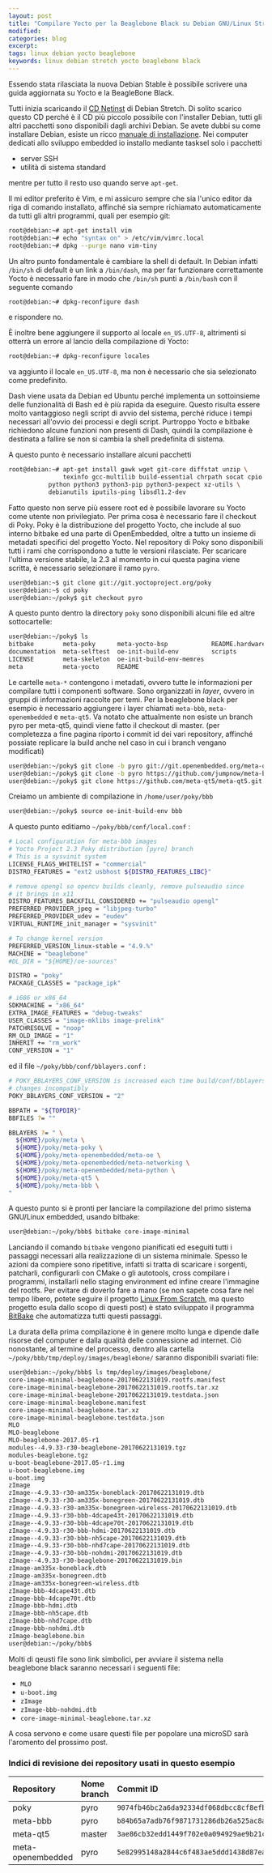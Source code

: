```yaml
---
layout: post
title: "Compilare Yocto per la Beaglebone Black su Debian GNU/Linux Stretch"
modified:
categories: blog
excerpt:
tags: linux debian yocto beaglebone
keywords: linux debian stretch yocto beaglebone black
---
```


Essendo stata rilasciata la nuova Debian Stable è possibile scrivere una guida aggiornata su Yocto e la BeagleBone Black.

Tutti inizia scaricando il [CD Netinst](https://www.debian.org/CD/netinst/) di Debian Stretch. Di solito scarico questo CD perché è il CD più piccolo possibile con l'installer Debian, tutti gli altri pacchetti sono disponibili dagli archivi Debian. Se avete dubbi su come installare Debian, esiste un ricco [manuale di installazione](https://www.debian.org/releases/stable/installmanual). Nei computer dedicati allo sviluppo embedded io installo mediante tasksel solo i pacchetti

* server SSH
* utilità di sistema standard

mentre per tutto il resto uso quando serve `apt-get`.

Il mi editor preferito è Vim, e mi assicuro sempre che sia l'unico editor da riga di comando installato, affinché sia sempre richiamato automaticamente da tutti gli altri programmi, quali per esempio git:

```bash
root@debian:~# apt-get install vim
root@debian:~# echo "syntax on" > /etc/vim/vimrc.local
root@debian:~# dpkg --purge nano vim-tiny
```

Un altro punto fondamentale è cambiare la shell di default. In Debian infatti `/bin/sh` di default è un link a `/bin/dash`, ma per far funzionare correttamente Yocto è necessario fare in modo che `/bin/sh` punti a `/bin/bash` con il seguente comando

```bash
root@debian:~# dpkg-reconfigure dash
```

e rispondere no.

&Egrave; inoltre bene aggiungere il supporto al locale `en_US.UTF-8`, altrimenti si otterrà un errore al lancio della compilazione di Yocto:

```bash
root@debian:~# dpkg-reconfigure locales
```

va aggiunto il locale `en_US.UTF-8`, ma non è necessario che sia selezionato come predefinito.

Dash viene usata da Debian ed Ubuntu perché implementa un sottoinsieme delle funzionalità di Bash ed è più rapida da eseguire. Questo risulta essere molto vantaggioso negli script di avvio del sistema, perché riduce i tempi necessari all'ovvio dei processi e degli script. Purtroppo Yocto e bitbake richiedono alcune funzioni non presenti di Dash, quindi la compilazione è destinata a fallire se non si cambia la shell predefinita di sistema.

A questo punto è necessario installare alcuni pacchetti


```bash
root@debian:~# apt-get install gawk wget git-core diffstat unzip \
               texinfo gcc-multilib build-essential chrpath socat cpio \
	       python python3 python3-pip python3-pexpect xz-utils \
	       debianutils iputils-ping libsdl1.2-dev
```

Fatto questo non serve più essere root ed è possibile lavorare su Yocto come utente non privilegiato. Per prima cosa è necessario fare il checkout di Poky. Poky è la distribuzione del progetto Yocto, che include al suo interno bitbake ed una parte di OpenEmbedded, oltre a tutto un insieme di metadati specifici del progetto Yocto. Nel repository di Poky sono disponibili tutti i rami che corrispondono a tutte le versioni rilasciate. Per scaricare l'ultima versione stabile, la 2.3 al momento in cui questa pagina viene scritta, è necessario selezionare il ramo `pyro`.

```bash
user@debian:~$ git clone git://git.yoctoproject.org/poky
user@debian:~$ cd poky
user@debian:~/poky$ git checkout pyro
```

A questo punto dentro la directory `poky` sono disponibili alcuni file ed altre sottocartelle:

```bash
user@debian:~/poky$ ls
bitbake        meta-poky      meta-yocto-bsp            README.hardware
documentation  meta-selftest  oe-init-build-env         scripts
LICENSE        meta-skeleton  oe-init-build-env-memres
meta           meta-yocto     README
```

Le cartelle `meta-*` contengono i metadati, ovvero tutte le informazioni per compilare tutti i componenti software. Sono organizzati in _layer_, ovvero in gruppi di informazioni raccolte per temi. Per la beaglebone black per esempio è necessario aggiungere i layer chiamati `meta-bbb`, `meta-openembedded` e `meta-qt5`. Va notato che attualmente non esiste un branch pyro per meta-qt5, quindi viene fatto il checkout di master. (per completezza a fine pagina riporto i commit id dei vari repository, affinché possiate replicare la build anche nel caso in cui i branch vengano modificati)

```bash
user@debian:~/poky$ git clone -b pyro git://git.openembedded.org/meta-openembedded
user@debian:~/poky$ git clone -b pyro https://github.com/jumpnow/meta-bbb
user@debian:~/poky$ git clone https://github.com/meta-qt5/meta-qt5.git
```

Creiamo un ambiente di compilazione in `/home/user/poky/bbb`

```bash
user@debian:~/poky$ source oe-init-build-env bbb
```

A questo punto editiamo `~/poky/bbb/conf/local.conf` :


```bash
# Local configuration for meta-bbb images
# Yocto Project 2.3 Poky distribution [pyro] branch
# This is a sysvinit system
LICENSE_FLAGS_WHITELIST = "commercial"
DISTRO_FEATURES = "ext2 usbhost ${DISTRO_FEATURES_LIBC}"

# remove opengl so opencv builds cleanly, remove pulseaudio since
# it brings in x11
DISTRO_FEATURES_BACKFILL_CONSIDERED += "pulseaudio opengl"
PREFERRED_PROVIDER_jpeg = "libjpeg-turbo"
PREFERRED_PROVIDER_udev = "eudev"
VIRTUAL_RUNTIME_init_manager = "sysvinit"

# To change kernel version
PREFERRED_VERSION_linux-stable = "4.9.%"
MACHINE = "beaglebone"
#DL_DIR = "${HOME}/oe-sources"

DISTRO = "poky"
PACKAGE_CLASSES = "package_ipk"

# i686 or x86_64
SDKMACHINE = "x86_64"
EXTRA_IMAGE_FEATURES = "debug-tweaks"
USER_CLASSES = "image-mklibs image-prelink"
PATCHRESOLVE = "noop"
RM_OLD_IMAGE = "1"
INHERIT += "rm_work"
CONF_VERSION = "1"
```

ed il file `~/poky/bbb/conf/bblayers.conf` :


```bash
# POKY_BBLAYERS_CONF_VERSION is increased each time build/conf/bblayers.conf
# changes incompatibly
POKY_BBLAYERS_CONF_VERSION = "2"

BBPATH = "${TOPDIR}"
BBFILES ?= ""

BBLAYERS ?= " \
  ${HOME}/poky/meta \
  ${HOME}/poky/meta-poky \
  ${HOME}/poky/meta-openembedded/meta-oe \
  ${HOME}/poky/meta-openembedded/meta-networking \
  ${HOME}/poky/meta-openembedded/meta-python \
  ${HOME}/poky/meta-qt5 \
  ${HOME}/poky/meta-bbb \
"
```

A questo punto si è pronti per lanciare la compilazione del primo sistema GNU/Linux embedded, usando bitbake:

```bash
user@debian:~/poky/bbb$ bitbake core-image-minimal
```

Lanciando il comando `bitbake` vengono pianificati ed eseguiti tutti i passaggi necessari alla realizzazione di un sistema minimale. Spesso le azioni da compiere sono ripetitive, infatti si tratta di scaricare i sorgenti, patcharli, configurarli con CMake o gli autotools, cross compilare i programmi, installarli nello staging environment ed infine creare l'immagine del rootfs. Per evitare di doverlo fare a mano (se non sapete cosa fare nel tempo libero, potete seguire il progetto [Linux From Scratch](http://www.linuxfromscratch.org/), ma questo progetto esula dallo scopo di questi post) è stato sviluppato il programma [BitBake](https://www.yoctoproject.org/docs/2.3/bitbake-user-manual/bitbake-user-manual.html) che automatizza tutti questi passaggi.

La durata della prima compilazione è in genere molto lunga e dipende dalle risorse del computer e dalla qualità delle connessione ad internet. Ciò nonostante, al termine del processo, dentro alla cartella `~/poky/bbb/tmp/deploy/images/beaglebone/` saranno disponibili svariati file:


```bash
user@debian:~/poky/bbb$ ls tmp/deploy/images/beaglebone/
core-image-minimal-beaglebone-20170622131019.rootfs.manifest
core-image-minimal-beaglebone-20170622131019.rootfs.tar.xz
core-image-minimal-beaglebone-20170622131019.testdata.json
core-image-minimal-beaglebone.manifest
core-image-minimal-beaglebone.tar.xz
core-image-minimal-beaglebone.testdata.json
MLO
MLO-beaglebone
MLO-beaglebone-2017.05-r1
modules--4.9.33-r30-beaglebone-20170622131019.tgz
modules-beaglebone.tgz
u-boot-beaglebone-2017.05-r1.img
u-boot-beaglebone.img
u-boot.img
zImage
zImage--4.9.33-r30-am335x-boneblack-20170622131019.dtb
zImage--4.9.33-r30-am335x-bonegreen-20170622131019.dtb
zImage--4.9.33-r30-am335x-bonegreen-wireless-20170622131019.dtb
zImage--4.9.33-r30-bbb-4dcape43t-20170622131019.dtb
zImage--4.9.33-r30-bbb-4dcape70t-20170622131019.dtb
zImage--4.9.33-r30-bbb-hdmi-20170622131019.dtb
zImage--4.9.33-r30-bbb-nh5cape-20170622131019.dtb
zImage--4.9.33-r30-bbb-nhd7cape-20170622131019.dtb
zImage--4.9.33-r30-bbb-nohdmi-20170622131019.dtb
zImage--4.9.33-r30-beaglebone-20170622131019.bin
zImage-am335x-boneblack.dtb
zImage-am335x-bonegreen.dtb
zImage-am335x-bonegreen-wireless.dtb
zImage-bbb-4dcape43t.dtb
zImage-bbb-4dcape70t.dtb
zImage-bbb-hdmi.dtb
zImage-bbb-nh5cape.dtb
zImage-bbb-nhd7cape.dtb
zImage-bbb-nohdmi.dtb
zImage-beaglebone.bin
user@debian:~/poky/bbb$ 
```

Molti di qeusti file sono link simbolici, per avviare il sistema nella beaglebone black saranno necessari i seguenti file:
* `MLO`
* `u-boot.img`
* `zImage`
* `zImage-bbb-nohdmi.dtb`
* `core-image-minimal-beaglebone.tar.xz`

A cosa servono e come usare questi file per popolare una microSD sarà l'aromento del prossimo post.

### Indici di revisione dei repository usati in questo esempio

|Repository|Nome branch|Commit ID|
| :- | :- | :- |
|poky|pyro|`9074fb46bc2a6da92334df068dbcc8cf8efbb6dc`|
|meta-bbb|pyro|`b84b65a7adb76f9871731286db26a525ac8ae378`|
|meta-qt5|master|`3ae86cb32edd1449f702e0a094929ae9b21ce191`|
|meta-openembedded|pyro|`5e82995148a2844c6f483ae5ddd1438d87ea9fb7`|
